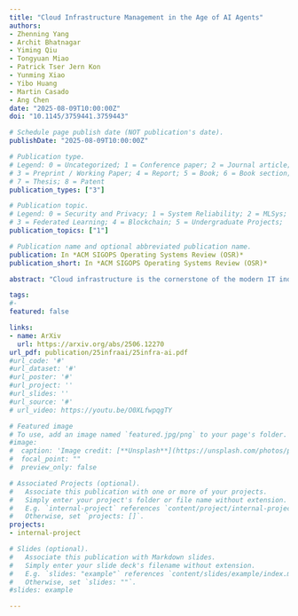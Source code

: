 ```yaml
---
title: "Cloud Infrastructure Management in the Age of AI Agents"
authors:
- Zhenning Yang
- Archit Bhatnagar
- Yiming Qiu
- Tongyuan Miao
- Patrick Tser Jern Kon
- Yunming Xiao
- Yibo Huang
- Martin Casado
- Ang Chen
date: "2025-08-09T10:00:00Z"
doi: "10.1145/3759441.3759443"

# Schedule page publish date (NOT publication's date).
publishDate: "2025-08-09T10:00:00Z"

# Publication type.
# Legend: 0 = Uncategorized; 1 = Conference paper; 2 = Journal article;
# 3 = Preprint / Working Paper; 4 = Report; 5 = Book; 6 = Book section;
# 7 = Thesis; 8 = Patent
publication_types: ["3"]

# Publication topic.
# Legend: 0 = Security and Privacy; 1 = System Reliability; 2 = MLSys; 
# 3 = Federated Learning; 4 = Blockchain; 5 = Undergraduate Projects;  6 = Uncategorized; 
publication_topics: ["1"]

# Publication name and optional abbreviated publication name.
publication: In *ACM SIGOPS Operating Systems Review (OSR)*
publication_short: In *ACM SIGOPS Operating Systems Review (OSR)*

abstract: "Cloud infrastructure is the cornerstone of the modern IT industry. However, managing this infrastructure effectively requires considerable manual effort from the DevOps engineering team. We make a case for developing AI agents powered by large language models (LLMs) to automate cloud infrastructure management tasks. In a preliminary study, we investigate the potential for AI agents to use different cloud/user interfaces such as software development kits (SDK), command line interfaces (CLI), Infrastructure-as-Code (IaC) platforms, and web portals. We report takeaways on their effectiveness on different management tasks, and identify research challenges and potential solutions. "

tags:
#- 
featured: false

links:
- name: ArXiv
  url: https://arxiv.org/abs/2506.12270
url_pdf: publication/25infraai/25infra-ai.pdf
#url_code: '#'
#url_dataset: '#'
#url_poster: '#'
#url_project: ''
#url_slides: ''
#url_source: '#'
# url_video: https://youtu.be/O0XLfwpqgTY

# Featured image
# To use, add an image named `featured.jpg/png` to your page's folder. 
#image:
#  caption: 'Image credit: [**Unsplash**](https://unsplash.com/photos/pLCdAaMFLTE)'
#  focal_point: ""
#  preview_only: false

# Associated Projects (optional).
#   Associate this publication with one or more of your projects.
#   Simply enter your project's folder or file name without extension.
#   E.g. `internal-project` references `content/project/internal-project/index.md`.
#   Otherwise, set `projects: []`.
projects:
- internal-project

# Slides (optional).
#   Associate this publication with Markdown slides.
#   Simply enter your slide deck's filename without extension.
#   E.g. `slides: "example"` references `content/slides/example/index.md`.
#   Otherwise, set `slides: ""`.
#slides: example

---
```

